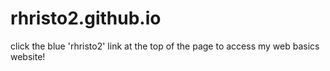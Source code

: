 # rhristo2.github.io
click the blue 'rhristo2' link at the top of the page to access my web basics website!
